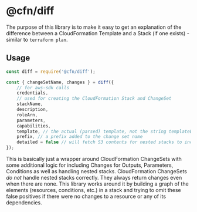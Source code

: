 # @cfn/diff

The purpose of this library is to make it easy to get an explanation of the difference between a CloudFormation Template and a Stack (if one exists) - similar to `terraform plan`.

## Usage

```js
const diff = require('@cfn/diff');

const { changeSetName, changes } = diff({
    // for aws-sdk calls
    credentials,
    // used for creating the CloudFormation Stack and ChangeSet
    stackName,
    description,
    roleArn,
    parameters,
    capabilities,
    template, // the actual (parsed) template, not the string templateBody!
    prefix, // a prefix added to the change set name
    detailed = false // will fetch S3 contents for nested stacks to include detailed differences
});
```

This is basically just a wrapper around CloudFormation ChangeSets with some additional logic for including Changes for Outputs, Parameters, Conditions as well as handling nested stacks. CloudFormation ChangeSets _do not_ handle nested stacks correctly. They always return changes even when there are none. This library works around it by building a graph of the elements (resources, conditions, etc.) in a stack and trying to omit these false positives if there were no changes to a resource or any of its dependencies.